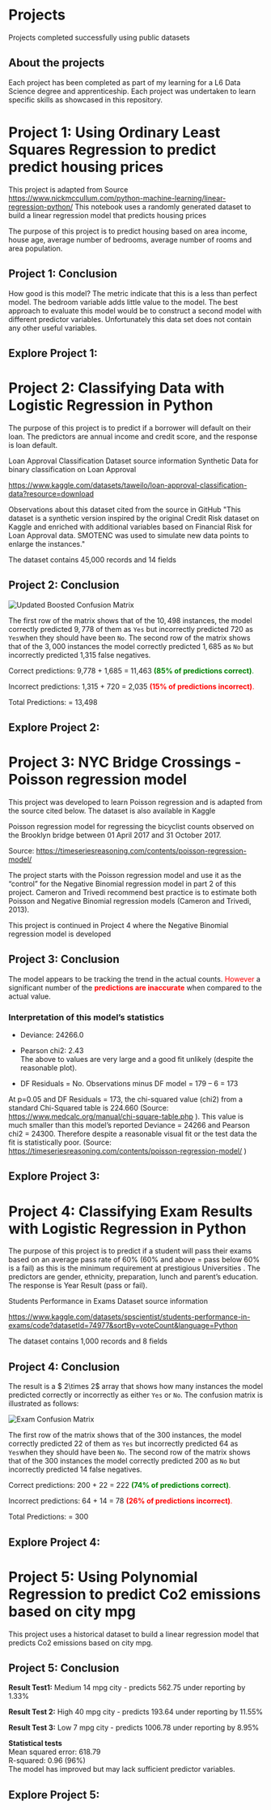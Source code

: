 # Projects
Projects completed successfully using public datasets 

## About the projects
Each project has been completed as part of my learning for a L6 Data Science degree and apprenticeship. Each project was undertaken to learn specific skills as showcased in this repository. 

# Project 1: Using Ordinary Least Squares Regression to predict predict housing prices

This project is adapted from Source https://www.nickmccullum.com/python-machine-learning/linear-regression-python/
This notebook uses a randomly generated dataset to build a linear regression model that predicts housing prices

The purpose of this project is to predict housing based on area income, house age, average number of bedrooms, average number of rooms and area population.

## Project 1: Conclusion
How good is this model? The metric indicate that this is a less than perfect model. The bedroom variable adds little value to the model. The best approach to evaluate this model would be to construct a second model with different predictor variables. Unfortunately this data set does not contain any other useful variables.

## Explore Project 1:


# Project 2: Classifying Data with Logistic Regression in Python

The purpose of this project is to predict if a borrower will default on their loan. The predictors are annual income and credit score, and the response is loan default.

Loan Approval Classification Dataset source information Synthetic Data for binary classification on Loan Approval

https://www.kaggle.com/datasets/taweilo/loan-approval-classification-data?resource=download

Observations about this dataset cited from the source in GitHub "This dataset is a synthetic version inspired by the original Credit Risk dataset on Kaggle and enriched with additional variables based on Financial Risk for Loan Approval data. SMOTENC was used to simulate new data points to enlarge the instances."

The dataset contains 45,000 records and 14 fields

## Project 2: Conclusion

![Updated Boosted Confusion Matrix](https://github.com/user-attachments/assets/ec6fe5bb-b066-4b39-8d91-869db4bdbe29)

The first row of the matrix shows that of the $10,498$ instances, the model correctly predicted $9,778$ of them as `Yes` but incorrectly predicted $720$ as `Yes`when they should have been `No`. The second row of the matrix shows that of the $3,000$ instances the model correctly predicted $1,685$ as `No` but incorrectly predicted 1,315 false negatives.  

Correct predictions: 9,778 + 1,685 = 11,463 <span style="color:green">**(85% of predictions correct)**.</span>  

Incorrect predictions: 1,315 + 720 =  2,035 <span style="color:red">**(15% of predictions incorrect)**.</span>  

Total Predictions:                 = 13,498

## Explore Project 2:


# Project 3:  NYC Bridge Crossings - Poisson regression model

This project was developed to learn Poisson regression and is adapted from the source cited below. The dataset is also available in Kaggle

Poisson regression model for regressing the bicyclist counts observed on the Brooklyn bridge between 01 April 2017 and 31 October 2017.

Source: https://timeseriesreasoning.com/contents/poisson-regression-model/

The project starts with the Poisson regression model and use it as the “control” for the Negative Binomial regression model in part 2 of this project. Cameron and Trivedi recommend best practice is to estimate both Poisson and Negative Binomial regression models (Cameron and Trivedi, 2013).

This project is continued in Project 4 where the Negative Binomial regression model is developed

## Project 3: Conclusion
The model appears to be tracking the trend in the actual counts. 
<span style="color:red">However</span> a significant number of the <span style="color:red">**predictions are inaccurate**</span> when compared to the actual value.

###  Interpretation of this model’s statistics 
* Deviance: 	24266.0
* Pearson chi2:	2.43  
The above to values are very large and a good fit unlikely (despite the reasonable plot).  

* DF Residuals 	= No. Observations minus DF model
                		= 179 – 6 = 173	

At p=0.05 and DF Residuals = 173, the chi-squared value (chi2) from a standard Chi-Squared table is 224.660
 (Source: https://www.medcalc.org/manual/chi-square-table.php ). 
This value is much smaller than this model’s reported Deviance = 24266 and Pearson chi2 = 24300. Therefore despite a reasonable visual fit or the test data the fit is statistically poor. (Source: https://timeseriesreasoning.com/contents/poisson-regression-model/ )

## Explore Project 3: 


# Project 4: Classifying Exam Results with Logistic Regression in Python

The purpose of this project is to predict if a student will pass their exams based on an average pass rate of 60% (60% and above = pass below 60% is a fail) as this is the minimum requirement at prestigious Universities . The predictors are gender, ethnicity, preparation, lunch and parent’s education. The response is Year Result (pass or fail).

Students Performance in Exams Dataset source information

https://www.kaggle.com/datasets/spscientist/students-performance-in-exams/code?datasetId=74977&sortBy=voteCount&language=Python 

The dataset contains 1,000 records and 8 fields

## Project 4: Conclusion

The result is a $ 2\times 2$ array that shows how many instances the model predicted correctly or incorrectly as either `Yes` or `No`. The confusion matrix is illustrated as follows:

![Exam Confusion Matrix](https://github.com/user-attachments/assets/cf534d6e-634d-4dda-a4cf-6eca570e7b09)


The first row of the matrix shows that of the $300$ instances, the model correctly predicted $22$ of them as `Yes` but incorrectly predicted $64$ as `Yes`when they should have been `No`. The second row of the matrix shows that of the $300$ instances the model correctly predicted $200$ as `No` but incorrectly predicted 14 false negatives.  

Correct predictions:   200 + 22 = 222 <span style="color:green">**(74% of predictions correct)**.</span>  

Incorrect predictions: 64 + 14 =  78 <span style="color:red">**(26% of predictions incorrect)**.</span>  

Total Predictions:             = 300

## Explore Project 4: 


# Project 5: Using Polynomial Regression to predict Co2 emissions based on city mpg

This project uses a historical dataset to build a linear regression model that predicts Co2 emissions based on city mpg.

## Project 5: Conclusion  
**Result Test1:** Medium 14 mpg city - predicts 562.75 under reporting by 1.33%  

**Result Test 2:** High 40 mpg city - predicts 193.64 under reporting by 11.55%  

**Result Test 3:** Low 7 mpg city - predicts 1006.78 under reporting by 8.95%  

**Statistical tests**  
Mean squared error: 618.79  
R-squared: 0.96 (96%)  
The model has improved but may lack sufficient predictor variables.

## Explore Project 5: 

